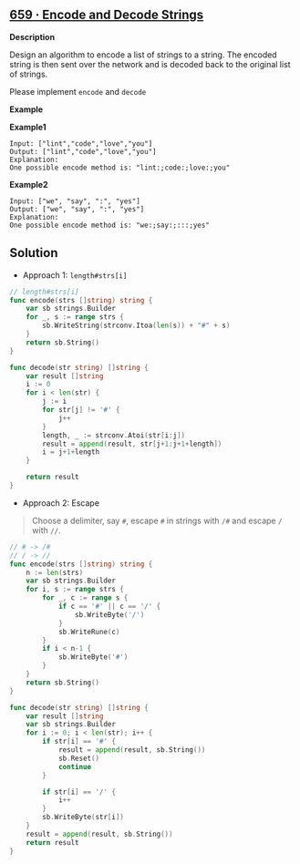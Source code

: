 ## [659 · Encode and Decode Strings](https://www.lintcode.com/problem/659/)

**Description**

Design an algorithm to encode a list of strings to a string. The encoded string is then sent over the network and is decoded back to the original list of strings.

Please implement `encode` and `decode`

**Example**

**Example1**

```
Input: ["lint","code","love","you"]
Output: ["lint","code","love","you"]
Explanation:
One possible encode method is: "lint:;code:;love:;you"
```

**Example2**

```
Input: ["we", "say", ":", "yes"]
Output: ["we", "say", ":", "yes"]
Explanation:
One possible encode method is: "we:;say:;:::;yes"
```



## Solution

- Approach 1: `length#strs[i]` 

```go
// length#strs[i]
func encode(strs []string) string {
	var sb strings.Builder
	for _, s := range strs {
		sb.WriteString(strconv.Itoa(len(s)) + "#" + s)
	}
	return sb.String()
}

func decode(str string) []string {
	var result []string
	i := 0
	for i < len(str) {
		j := i
		for str[j] != '#' {
			j++
		}
		length, _ := strconv.Atoi(str[i:j])
		result = append(result, str[j+1:j+1+length])
		i = j+1+length
	}

	return result
}
```



- Approach 2: Escape

> Choose a delimiter, say `#`, escape `#` in strings with `/#` and escape `/` with `//`.

```go
// # -> /#
// / -> //
func encode(strs []string) string {
	n := len(strs)
	var sb strings.Builder
	for i, s := range strs {
		for _, c := range s {
			if c == '#' || c == '/' {
				sb.WriteByte('/')
			}
			sb.WriteRune(c)
		}
		if i < n-1 {
			sb.WriteByte('#')
		}
	}
	return sb.String()
}

func decode(str string) []string {
	var result []string
	var sb strings.Builder
	for i := 0; i < len(str); i++ {
		if str[i] == '#' {
			result = append(result, sb.String())
			sb.Reset()
			continue
		}

		if str[i] == '/' {
			i++
		}
		sb.WriteByte(str[i])
	}
	result = append(result, sb.String())
	return result
}
```



